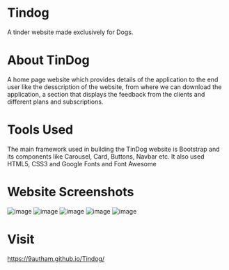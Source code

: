 # Tindog
A tinder website made exclusively for Dogs.
# About TinDog
A home page website which provides details of the application to the end user like the desscription of the website, from where we can download the application, a section that displays the feedback from the clients and different plans and subscriptions.
# Tools Used
The main framework used in building the TinDog website is Bootstrap and its components like Carousel, Card, Buttons, Navbar etc. It also used HTML5, CSS3 and Google Fonts and Font Awesome
# Website Screenshots
![image](https://user-images.githubusercontent.com/91959504/158004194-c504e2a7-9190-4fd2-8faf-ad9549ff47b8.png)
![image](https://user-images.githubusercontent.com/91959504/158004218-afd612c5-deeb-43c3-957d-5f2155075469.png)
![image](https://user-images.githubusercontent.com/91959504/158004243-0453927e-55da-4a34-8988-054074a361b1.png)
![image](https://user-images.githubusercontent.com/91959504/158004263-2d52b0d0-6cbb-4056-b197-2bcba1849bca.png)
![image](https://user-images.githubusercontent.com/91959504/158004272-370fe902-84ad-47b1-9fdb-a6a106c30dac.png)
# Visit
https://9autham.github.io/Tindog/
